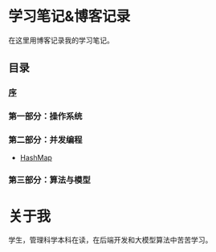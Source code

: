 # 学习笔记&博客记录

在这里用博客记录我的学习笔记。

## 目录

### [序](preface.md)

### 第一部分：操作系统

### 第二部分：并发编程

- [HashMap](HashMap.md)

### 第三部分：算法与模型

# 关于我

学生，管理科学本科在读，在后端开发和大模型算法中苦苦学习。
